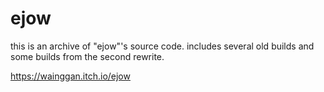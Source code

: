 
# ejow

this is an archive of "ejow"'s source code. includes several old builds and some builds from the second rewrite. 

https://wainggan.itch.io/ejow


